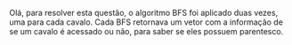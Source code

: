 Olá, para resolver esta questão, o algoritmo BFS foi aplicado duas vezes, uma para cada cavalo. Cada BFS retornava um vetor com a informação de se um cavalo é acessado ou não, para saber se eles possuem parentesco.